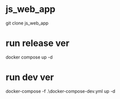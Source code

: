 # js_web_app

git clone js_web_app

# run release ver
docker compose up -d

# run dev ver
docker-compose -f .\docker-compose-dev.yml up -d